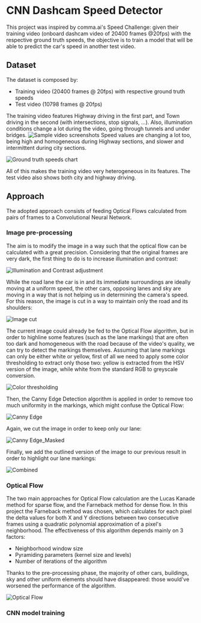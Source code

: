 # CNN Dashcam Speed Detector 

This project was inspired by comma.ai's Speed Challenge: given their training video (onboard dashcam video of 20400 frames @20fps) with the respective ground truth speeds, the objective is to train a model that will be able to predict the car's speed in another test video.

## Dataset
The dataset is composed by:
* Training video (20400 frames @ 20fps) with respective ground truth speeds
* Test video (10798 frames @ 20fps)

The training video features Highway driving in the first part, and Town driving in the second (with intersections, stop signals, ...). Also, illumination conditions change a lot during the video, going through tunnels and under bridges. 
![Sample video screenshots](https://github.com/ArtyZiff35/CNN_Dashcam_Speed_Detector/blob/master/images/roadsOverview.png)
Speed values are changing a lot too, being high and homogeneous during Highway sections, and slower and intermittent during city sections. 

![Ground truth speeds chart](https://github.com/ArtyZiff35/CNN_Dashcam_Speed_Detector/blob/master/images/groundTruthSpeedChart.PNG) 

All of this makes the training video very heterogeneous in its features.
The test video also shows both city and highway driving.

## Approach
The adopted approach consists of feeding Optical Flows calculated from pairs of frames to a Convolutional Neural Network.

### Image pre-processing
The aim is to modify the image in a way such that the optical flow can be calculated with a great precision. Considering that the original frames are very dark, the first thing to do is to increase illumination and contrast:

![Illumination and Contrast adjustment](https://github.com/ArtyZiff35/CNN_Dashcam_Speed_Detector/blob/master/images/AdjustedIlluminationContrast.PNG) 

While the road lane the car is in and its immediate surroundings are ideally moving at a uniform speed, the other cars, opposing lanes and sky are moving in a way that is not helping us in determining the camera's speed. For this reason, the image is cut in a way to maintain only the road and its shoulders:

![Image cut](https://github.com/ArtyZiff35/CNN_Dashcam_Speed_Detector/blob/master/images/FIlledShape.PNG) 

The current image could already be fed to the Optical Flow algorithm, but in order to highline some features (such as the lane markings) that are often too dark and homogeneous with the road because of the video's quality, we can try to detect the markings themselves. 
Assuming that lane markings can only be either white or yellow, first of all we need to apply some color thresholding to extract only those two: yellow is extracted from the HSV version of the image, while white from the standard RGB to greyscale conversion.

![Color thresholding](https://github.com/ArtyZiff35/CNN_Dashcam_Speed_Detector/blob/master/images/colorThreshold.PNG) 

Then, the Canny Edge Detection algorithm is applied in order to remove too much uniformity in the markings, which might confuse the Optical Flow:

![Canny Edge](https://github.com/ArtyZiff35/CNN_Dashcam_Speed_Detector/blob/master/images/cannyEdge.PNG) 

Again, we cut the image in order to keep only our lane:

![Canny Edge_Masked](https://github.com/ArtyZiff35/CNN_Dashcam_Speed_Detector/blob/master/images/CannyEdgeMasked.PNG) 

Finally, we add the outlined version of the image to our previous result in order to highlight our lane markings:

![Combined](https://github.com/ArtyZiff35/CNN_Dashcam_Speed_Detector/blob/master/images/Combined.PNG) 


### Optical Flow
The two main approaches for Optical Flow calculation are the Lucas Kanade method for sparse flow, and the Farneback method for dense flow. In this project the Farneback method was chosen, which calculates for each pixel the delta values for both X and Y directions between two consecutive frames using a quadratic polynomial approximation of a pixel's neighborhood.
The effectiveness of this algorithm depends mainly on 3 factors:
- Neighborhood window size
- Pyramiding parameters (kernel size and levels)
- Number of iterations of the algorithm

Thanks to the pre-processing phase, the majority of other cars, buildings, sky and other uniform elements should have disappeared: those would've worsened the performance of the algorithm.

![Optical Flow](https://github.com/ArtyZiff35/CNN_Dashcam_Speed_Detector/blob/master/images/flow.PNG) 

### CNN model training
